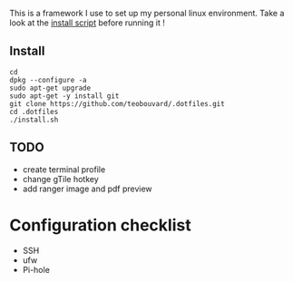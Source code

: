 This is a framework I use to set up my personal linux environment. Take a look at the [install script](install.sh) before running it !

## Install
  
  
```shell
cd
dpkg --configure -a
sudo apt-get upgrade 
sudo apt-get -y install git
git clone https://github.com/teobouvard/.dotfiles.git
cd .dotfiles
./install.sh
```

## TODO
* create terminal profile 
* change gTile hotkey  
* add ranger image and pdf preview

# Configuration checklist
* SSH
* ufw
* Pi-hole
